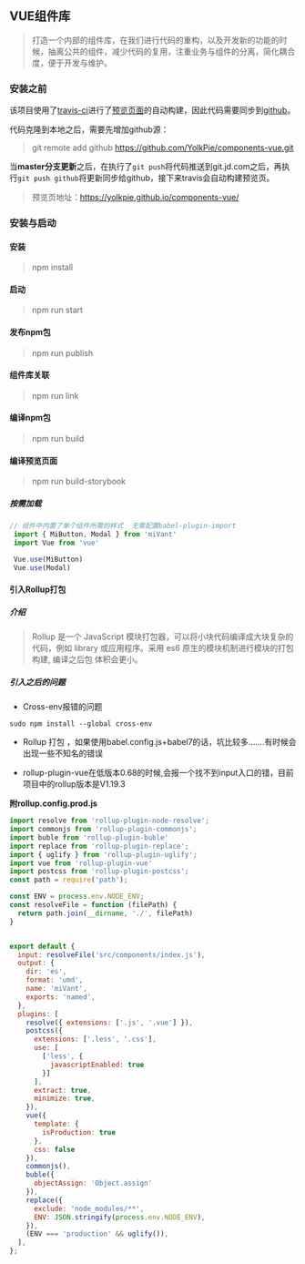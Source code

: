 ## VUE组件库

> 打造一个内部的组件库，在我们进行代码的重构，以及开发新的功能的时候，抽离公共的组件，减少代码的复用，注重业务与组件的分离，简化耦合度，便于开发与维护。

### 安装之前

该项目使用了[travis-ci](https://travis-ci.org/)进行了[预览页面](https://yolkpie.github.io/components-vue/)的自动构建，因此代码需要同步到[github](https://github.com/YolkPie/components-vue)。

代码克隆到本地之后，需要先增加github源：

> git remote add github https://github.com/YolkPie/components-vue.git

当<b>master分支更新</b>之后，在执行了`git push`将代码推送到git.jd.com之后，再执行`git push github`将更新同步给github，接下来travis会自动构建预览页。

> 预览页地址：https://yolkpie.github.io/components-vue/

### 安装与启动

#### 安装

> npm install

#### 启动

> npm run start

#### 发布npm包

> npm run publish

#### 组件库关联

> npm run link

#### 编译npm包

> npm run build

#### 编译预览页面

> npm run build-storybook



##### 按需加载

```js
// 组件中内置了单个组件所需的样式  无需配置babel-plugin-import
 import { MiButton, Modal } from 'miVant'
 import Vue from 'vue'

 Vue.use(MiButton)
 Vue.use(Modal)
```



#### 引入Rollup打包

##### 介绍

> Rollup 是一个 JavaScript 模块打包器，可以将小块代码编译成大块复杂的代码，例如 library 或应用程序。采用 es6 原生的模块机制进行模块的打包构建, 编译之后包 体积会更小。


##### 引入之后的问题

- Cross-env报错的问题

```
sudo npm install --global cross-env
```

- Rollup 打包 ，如果使用babel.config.js+babel7的话，坑比较多…….有时候会出现一些不知名的错误

- rollup-plugin-vue在低版本0.68的时候,会报一个找不到input入口的错，目前项目中的rollup版本是V1.19.3



**附rollup.config.prod.js**

```js
import resolve from 'rollup-plugin-node-resolve';
import commonjs from 'rollup-plugin-commonjs';
import buble from 'rollup-plugin-buble'
import replace from 'rollup-plugin-replace';
import { uglify } from 'rollup-plugin-uglify';
import vue from 'rollup-plugin-vue'
import postcss from 'rollup-plugin-postcss';
const path = require('path');

const ENV = process.env.NODE_ENV;
const resolveFile = function (filePath) {
  return path.join(__dirname, './', filePath)
}


export default {
  input: resolveFile('src/components/index.js'),
  output: {
    dir: 'es',
    format: 'umd',
    name: 'miVant',
    exports: 'named',
  },
  plugins: [
    resolve({ extensions: ['.js', '.vue'] }),
    postcss({
      extensions: ['.less', '.css'],
      use: [
        ['less', {
          javascriptEnabled: true
        }]
      ],
      extract: true,
      minimize: true,
    }),
    vue({
      template: {
        isProduction: true
      },
      css: false
    }),
    commonjs(),
    buble({
      objectAssign: 'Object.assign'
    }),
    replace({
      exclude: 'node_modules/**',
      ENV: JSON.stringify(process.env.NODE_ENV),
    }),
    (ENV === 'production' && uglify()),
  ],
};

```
